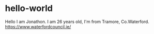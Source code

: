 # hello-world
Hello I am Jonathon.
I am 26 years old, I'm from Tramore, Co.Waterford. https://www.waterfordcouncil.ie/
